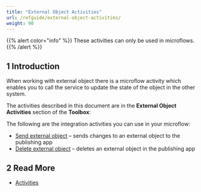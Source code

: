 ```yaml
---
title: "External Object Activities"
url: /refguide/external-object-activities/
weight: 90
---
```


{{% alert color="info" %}}
These activities can only be used in microflows.
{{% /alert %}}

## 1 Introduction

When working with external object there is a microflow activity which enables you to call the service to update the state of the object in the other system.

The activities described in this document are in the **External Object Activities** section of the **Toolbox**:

The following are the integration activities you can use in your microflow:

* [Send external object](/refguide/send-external-object/) – sends changes to an external object to the publishing app
* [Delete external object](/refguide/delete-external-object/) – deletes an external object in the publishing app

## 2 Read More

* [Activities](/refguide/activities/)
